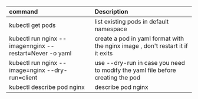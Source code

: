 |command|Description|
|:-----|:----------|
|kubectl get pods|list existing pods in default namespace|
|kubectl run nginx --image=nginx --restart=Never -o yaml  |create a pod in yaml format  with the nginx image , don't restart it if it exits|
|kubectl run nginx --image=nginx --dry-run=client|use --dry-run in case you need to modify the yaml file before creating the pod|
|kubectl describe pod nginx|describe pod nginx|

